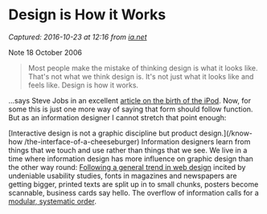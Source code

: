 # Design is How it Works

_Captured: 2016-10-23 at 12:16 from [ia.net](https://ia.net/know-how/design-is-how-it-works)_

Note 18 October 2006

> Most people make the mistake of thinking design is what it looks like.
That's not what we think design is. It's not just what it looks like and feels
like. Design is how it works.

...says Steve Jobs in an excellent [article on the birth of the
iPod](http://www.wired.com/news/columns/cultofmac/0,71956-0.html). Now, for
some this is just one more way of saying that form should follow function. But
as an information designer I cannot stretch that point enough:

[Interactive design is not a graphic discipline but product design.](/know-how
/the-interface-of-a-cheeseburger) Information designers learn from things that
we touch and use rather than things that we see. We live in a time where
information design has more influence on graphic design than the other way
round: [Following a general trend in web design](/know-how/100e2r) incited by
undeniable usability studies, fonts in magazines and newspapers are getting
bigger, printed texts are split up in to small chunks, posters become
scannable, business cards say hello. The overflow of information calls for a
[modular, systematic order](/know-how/ci-and-css).
